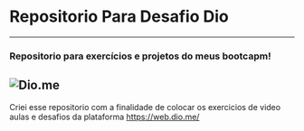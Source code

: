 #  Repositorio Para Desafio Dio 
---
### Repositorio para exercícios e projetos do meus bootcapm!
![Dio.me](https://hermes.digitalinnovation.one/assets/diome/logo-full.svg)
---
Criei esse repositorio com a finalidade de colocar os exercicios de video aulas e desafios da plataforma https://web.dio.me/
